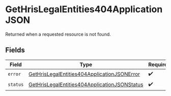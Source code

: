 # GetHrisLegalEntities404ApplicationJSON

Returned when a requested resource is not found.


## Fields

| Field                                                                                                                   | Type                                                                                                                    | Required                                                                                                                | Description                                                                                                             |
| ----------------------------------------------------------------------------------------------------------------------- | ----------------------------------------------------------------------------------------------------------------------- | ----------------------------------------------------------------------------------------------------------------------- | ----------------------------------------------------------------------------------------------------------------------- |
| `error`                                                                                                                 | [GetHrisLegalEntities404ApplicationJSONError](../../models/operations/gethrislegalentities404applicationjsonerror.md)   | :heavy_check_mark:                                                                                                      | N/A                                                                                                                     |
| `status`                                                                                                                | [GetHrisLegalEntities404ApplicationJSONStatus](../../models/operations/gethrislegalentities404applicationjsonstatus.md) | :heavy_check_mark:                                                                                                      | N/A                                                                                                                     |